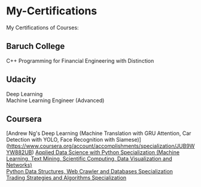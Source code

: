 # My-Certifications
My Certifications of Courses:
## Baruch College
C++ Programming for Financial Engineering with Distinction
## Udacity
Deep Learning  
Machine Learning Engineer (Advanced)
## Coursera
[Andrew Ng's Deep Learning (Machine Translation with GRU Attention, Car Detection with YOLO, Face Recognition with Siamese)] (https://www.coursera.org/account/accomplishments/specialization/JUB9WYW882UB)
[Applied Data Science with Python Specialization (Machine Learning, Text Mining, Scientific Computing, Data Visualization and Networks)](https://www.coursera.org/account/accomplishments/specialization/4US443LTXZ7C)  
[Python Data Structures, Web Crawler and Databases Specialization](https://www.coursera.org/account/accomplishments/specialization/QTF3P6KUU4KX)  
[Trading Strategies and Algorithms Specialization](https://www.coursera.org/account/accomplishments/specialization/KBBRCQ85KSXS)
